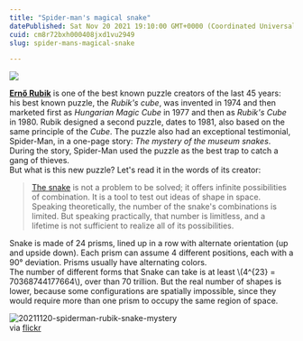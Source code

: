 ```yaml
---
title: "Spider-man's magical snake"
datePublished: Sat Nov 20 2021 19:10:00 GMT+0000 (Coordinated Universal Time)
cuid: cm8r72bxh000408jxd1vu2949
slug: spider-mans-magical-snake

---
```



![](https://cdn.hashnode.com/res/hashnode/image/upload/v1743070306721/e38d86e3-8352-4fa9-9892-e9e8c8fd542e.jpeg)

[**Ernő Rubik**](https://en.wikipedia.org/wiki/Ern%C5%91_Rubik) is one of the best known puzzle creators of the last 45 years: his best known puzzle, the _Rubik's cube_, was invented in 1974 and then marketed first as _Hungarian Magic Cube_ in 1977 and then as _Rubik's Cube_ in 1980. Rubik designed a second puzzle, dates to 1981, also based on the same principle of the _Cube_. The puzzle also had an exceptional testimonial, Spider-Man, in a one-page story: _The mystery of the museum snakes_. During the story, Spider-Man used the puzzle as the best trap to catch a gang of thieves.  
But what is this new puzzle? Let's read it in the words of its creator:

> [The snake](https://en.wikipedia.org/wiki/Rubik%27s_Snake) is not a problem to be solved; it offers infinite possibilities of combination. It is a tool to test out ideas of shape in space. Speaking theoretically, the number of the snake's combinations is limited. But speaking practically, that number is limitless, and a lifetime is not sufficient to realize all of its possibilities.

Snake is made of 24 prisms, lined up in a row with alternate orientation (up and upside down). Each prism can assume 4 different positions, each with a 90° deviation. Prisms usually have alternating colors.  
The number of different forms that Snake can take is at least \\(4^{23} = 70368744177664\\), over than 70 trillion. But the real number of shapes is lower, because some configurations are spatially impossible, since they would require more than one prism to occupy the same region of space.

![20211120-spiderman-rubik-snake-mystery](https://i.postimg.cc/5tLbrWVv/20211120-spiderman-rubik-snake-mystery.jpg)  
via [flickr](https://www.flickr.com/photos/littlestuffedbull/3168201339/)